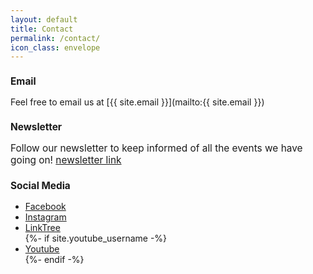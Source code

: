 ```yaml
---
layout: default
title: Contact
permalink: /contact/
icon_class: envelope
---
```


<h3 style ='font-size:110%'><b>Email</b></h3>
Feel free to email us at [{{ site.email }}](mailto:{{ site.email }})

<h3 style ='font-size:110%'><b>Newsletter</b></h3>
<p style = 'font-size:110%'>Follow our newsletter to keep informed of all the events we have going on! <a href='http://beesbeesbees.com/'>newsletter link</a></p>

<h3 style ='font-size:110%'><b>Social Media</b></h3>
<p style = 'text-align:center'>
<ul class="icons">
     <li><a href="https://www.facebook.com/{{ site.facebook_page| cgi_escape | escape }}" class="icon circle fa-facebook" target="_blank"><span class="label">Facebook</span>         </a></li>
     <li><a href="https://www.instagram.com/nu_csa/" class="icon circle fa-instagram" target="_blank"><span class="label">Instagram</span></a></li>
     <li><a href="https://linktr.ee/nu_csa" class="icon circle fa-tree" target="_blank"><span class="label">LinkTree</span></a></li>
     {%- if site.youtube_username -%}<li><a href="https://youtube.com/{{ site.youtube_username| cgi_escape | escape }}" class="icon circle fa-youtube" target="_blank"><span          class="label">Youtube</span></a></li>{%- endif -%}
</ul>
</p>
